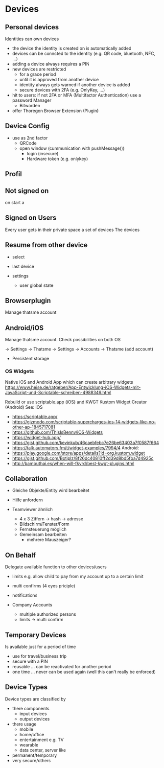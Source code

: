 Devices
=======

## Personal devices
Identities can own devices
- the device the identity is created on is automatically added 
- devices can be conncted to the identity (e.g. QR code, bluetooth, NFC, ...)
- adding a device always requires a PIN
- new devices are restricted
    - for a grace period
    - until it is approved from another device
    - identity always gets warned if another device is added
    - secure devices with 2FA (e.g. OnlyKey, ...)
- hit to users: if not 2FA or MFA (Multifactor Authentication) use a password Manager
  - Bitwarden
- offer Thoregon Browser Extension (Plugin)

## Device Config

- use as 2nd factor 
    - QRCode
    - open window (cummunication with pushMessage()) 
        - login (insecure)
        - Hardware token (e.g. onlykey)

## Profil

## Not signed on
on start a 

## Signed on Users

Every user gets in their private space a set of devices 
The devices 

## Resume from other device
- select
- last device

- settings
    - user global state

## Browserplugin
Manage thatsme account

## Android/iOS
Manage thatsme account. Check possibilities on both OS

-> Settings -> Thatsme
-> Settings -> Accounts -> Thatsme  (add account)
   
- Persistent storage

### OS Widgets
Native iOS and Android App which can create arbitrary widgets
    https://www.heise.de/ratgeber/App-Entwicklung-iOS-Widgets-mit-JavaScript-und-Scriptable-schreiben-4988346.html
    
Rebuild or use scriptable.app (iOS) and KWGT Kustom Widget Creator (Android)
See:
iOS
- https://scriptable.app/
- https://gizmodo.com/scriptable-supercharges-ios-14-widgets-like-no-other-ap-1845717081
- https://github.com/ThisIsBenny/iOS-Widgets
- https://widget-hub.app/
- https://gist.github.com/kevinkub/46caebfebc7e26be63403a7f0587f664
- https://talk.automators.fm/t/widget-examples/7994/4
Android:
- https://play.google.com/store/apps/details?id=org.kustom.widget
- https://gist.github.com/Botiplz/8f26dc40810ff2d39d8bd5fba7d4925c 
- http://bambuthai.es/when-will-fkyrd/best-kwgt-plugins.html

## Collaboration

- Gleiche Objekte/Entity wird bearbeitet

- Hilfe anfordern 

- Teamviewer ähnlich 
    - 4 x 3 Ziffern -> hash -> adresse
    - Bildschirm/Fenster/Form
    - Fernsteuerung möglich
    - Gemeinsam bearbeiten 
        - mehrere Mauszeiger?

## On Behalf

Delegate available function to other devices/users
- limits
    e.g. allow child to pay from my account up to a certain limit
- multi confirms (4 eyes priciple)
- notifications

- Company Accounts
    - multiple authorized persons
    - limits -> multi confirm

## Temporary Devices

Is available just for a period of time
- use for travel/business trip
- secure with a PIN
- reusable ... can be reactivated for another period
- one time ... never can be used again (well this can't really be enforced)

## Device Types

Device types are classified by
- there components
    - input devices
    - output devices
- there usage
    - mobile
    - home/office
    - entertainment e.g. TV
    - wearable
    - data center, server like
- permanent/temporary
- very secure/others
